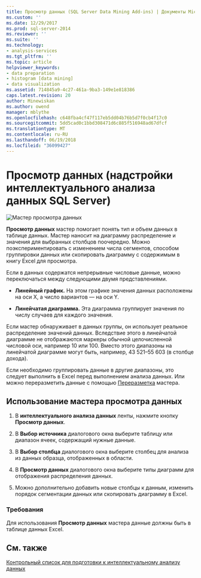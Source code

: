```yaml
---
title: Просмотр данных (SQL Server Data Mining Add-ins) | Документы Microsoft
ms.custom: ''
ms.date: 12/29/2017
ms.prod: sql-server-2014
ms.reviewer: ''
ms.suite: ''
ms.technology:
- analysis-services
ms.tgt_pltfrm: ''
ms.topic: article
helpviewer_keywords:
- data preparation
- histogram [data mining]
- data visualization
ms.assetid: 714845a9-4c27-461a-9ba3-149e1e818386
caps.latest.revision: 20
author: Minewiskan
ms.author: owend
manager: mblythe
ms.openlocfilehash: c648fba4cf47f117eb5dd04b76b5d7f0cb4f17c0
ms.sourcegitcommit: 5dd5cad0c1bbd308471d6c885f516948ad67dfcf
ms.translationtype: MT
ms.contentlocale: ru-RU
ms.lasthandoff: 06/19/2018
ms.locfileid: "36099427"
---
```

# <a name="explore-data-sql-server-data-mining-add-ins"></a>Просмотр данных (надстройки интеллектуального анализа данных SQL Server)
  ![Мастер просмотра данных](media/dmc-explore.gif "Мастер просмотра данных")  
  
 **Просмотр данных** мастер помогает понять тип и объем данных в таблице данных. Мастер наносит на диаграмму распределение и значения для выбранных столбцов поочередно. Можно поэкспериментировать с изменением числа сегментов, способом группировки данных или скопировать диаграмму с содержимым в книгу Excel для просмотра.  
  
 Если в данных содержатся непрерывные числовые данные, можно переключаться между следующими двумя представлениями.  
  
-   **Линейный график.** На этом графике значения данных расположены на оси X, а число вариантов — на оси Y.  
  
-   **Линейчатая диаграмма.** Эта диаграмма группирует значения по числу случаев для каждого значения.  
  
 Если мастер обнаруживает в данных группы, он использует реальное распределение значений данных. Вследствие этого в линейчатой диаграмме не отображаются маркеры обычной целочисленной числовой оси, например 10 или 100. Вместо этого диапазоны на линейчатой диаграмме могут быть, например, 43 521–55 603 (в столбце дохода).  
  
 Если необходимо группировать данные в другие диапазоны, это следует выполнить в Excel перед выполнением анализа данных. Или можно переразметить данные с помощью [Переразметка](relabel-sql-server-data-mining-add-ins.md) мастера.  
  
## <a name="using-the-explore-data-wizard"></a>Использование мастера просмотра данных  
  
1.  В **интеллектуального анализа данных** ленты, нажмите кнопку **Просмотр данных**.  
  
2.  В **Выбор источника** диалогового окна выберите таблицу или диапазон ячеек, содержащий нужные данные.  
  
3.  В **Выбор столбца** диалогового окна выберите столбец для анализа из данных образца, отображенных в области.  
  
4.  В **Просмотр данных** диалогового окна выберите типы диаграмм для отображения распределения данных.  
  
5.  Можно дополнительно добавить новые столбцы к данным, изменить порядок сегментации данных или скопировать диаграмму в Excel.  
  
### <a name="requirements"></a>Требования  
 Для использования **Просмотр данных** мастера данные должны быть в таблице данных Excel.   
  
## <a name="see-also"></a>См. также  
 [Контрольный список для подготовки к интеллектуальному анализу данных](checklist-of-preparation-for-data-mining.md)  
  
  